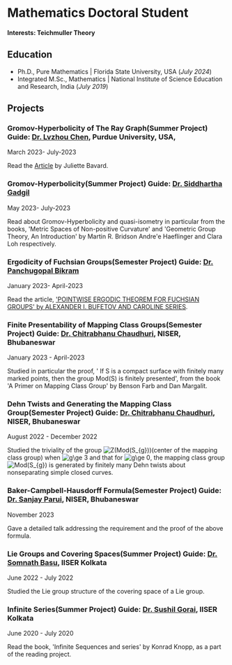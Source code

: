 # Mathematics Doctoral Student

#### Interests: Teichmuller Theory 

## Education
- Ph.D., Pure Mathematics | Florida State University, USA (_July 2024_)								       		
- Integrated M.Sc., Mathematics	| National Institute of Science Education and Research, India (_July 2019_)	 			        		





## Projects
### Gromov-Hyperbolicity of The Ray Graph(Summer Project) Guide: [Dr. Lvzhou Chen](https://lvzhouchen.github.io/), Purdue University, USA, 
March 2023- July-2023

Read the 
[Article](https://arxiv.org/pdf/1802.02715.pdf)
by Juliette Bavard. 




### Gromov-Hyperbolicity(Summer Project) Guide: [Dr. Siddhartha Gadgil](http://math.iisc.ernet.in/~gadgil/) 
May 2023- July-2023

Read about Gromov-Hyperbolicity and quasi-isometry in particular from the books, 'Metric Spaces of Non-positive Curvature' and 'Geometric Group Theory, An Introduction' by Martin R. Bridson Andre'e Haeflinger and Clara Loh respectively.

### Ergodicity of Fuchsian Groups(Semester Project) Guide: [Dr. Panchugopal Bikram](https://www.niser.ac.in/sms/professor/bikram)
January 2023- April-2023

Read the article, ['POINTWISE ERGODIC THEOREM FOR FUCHSIAN GROUPS' by ALEXANDER I. BUFETOV AND CAROLINE SERIES](https://arxiv.org/abs/1010.3362}).

### Finite Presentability of Mapping Class Groups(Semester Project) Guide: [Dr. Chitrabhanu Chaudhuri](http://www.niser.ac.in/~chitrabhanu/), NISER, Bhubaneswar
January 2023 - April-2023

Studied in particular the proof, ' If S is a compact surface with finitely many marked points, then the group Mod(S) is finitely presented', from the book 'A Primer on Mapping Class Group' by Benson Farb and Dan Margalit. 

### Dehn Twists and Generating the Mapping Class Group(Semester Project) Guide: [Dr. Chitrabhanu Chaudhuri](http://www.niser.ac.in/~chitrabhanu/), NISER, Bhubaneswar
August 2022 - December 2022

Studied the triviality of the group <img src="https://latex.codecogs.com/svg.image?Z(Mod(S_{g}))" title="Z(Mod(S_{g}))" />(center of the mapping class group) when <img src="https://latex.codecogs.com/svg.image?g\ge&space;3&space;" title="g\ge 3 " /> and that for <img src="https://latex.codecogs.com/svg.image?g\ge&space;0&space;" title="g\ge 0 " />, the mapping class group <img src="https://latex.codecogs.com/svg.image?Mod(S_{g})" title="Mod(S_{g})" /> is generated by finitely many Dehn twists about nonseparating simple closed curves.

### Baker-Campbell-Hausdorff Formula(Semester Project) Guide: [Dr. Sanjay Parui](https://www.niser.ac.in/sms/professor/parui), NISER, Bhubaneswar
November 2023 


Gave a detailed talk addressing the requirement and the proof of the above formula.

### Lie Groups and Covering Spaces(Summer Project) Guide: [Dr. Somnath Basu](https://www.iiserkol.ac.in/web/en/people/faculty/dms/somnath-basu/), IISER Kolkata
June 2022 - July 2022

Studied the Lie group structure of the covering space of a Lie group.


### Infinite Series(Summer Project) Guide: [Dr. Sushil Gorai](https://www.iiserkol.ac.in/web/en/people/faculty/dms/sushil-gorai/), IISER Kolkata
June 2020 - July 2020

Read the book, 'Infinite Sequences and series' by Konrad Knopp, as a part of the reading project.







